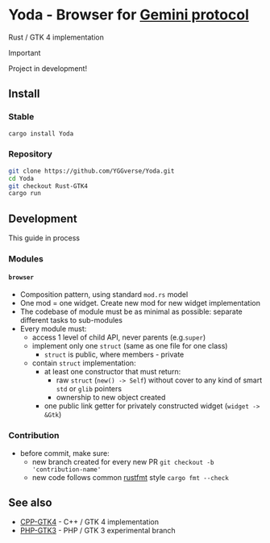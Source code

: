 # Yoda - Browser for [Gemini protocol](https://geminiprotocol.net)

Rust / GTK 4 implementation

> [!IMPORTANT]
> Project in development!
>

## Install

### Stable

``` bash
cargo install Yoda
```

### Repository

``` bash
git clone https://github.com/YGGverse/Yoda.git
cd Yoda
git checkout Rust-GTK4
cargo run
```

## Development

This guide in process

### Modules

#### `browser`

* Composition pattern, using standard `mod.rs` model
* One mod = one widget. Create new mod for new widget implementation
* The codebase of module must be as minimal as possible: separate different tasks to sub-modules
* Every module must:
  * access 1 level of child API, never parents (e.g.`super`)
  * implement only one `struct` (same as one file for one class)
    * `struct` is public, where members - private
  * contain `struct` implementation:
    * at least one constructor that must return:
      * raw `struct` (`new() -> Self`) without cover to any kind of smart `std` or `glib` pointers
      * ownership to new object created
    * one public link getter for privately constructed widget (`widget -> &Gtk`)

### Contribution

* before commit, make sure:
  * new branch created for every new PR `git checkout -b 'contribution-name'`
  * new code follows common [rustfmt](https://rust-lang.github.io/rustfmt/) style `cargo fmt --check`

## See also

* [CPP-GTK4](https://github.com/YGGverse/Yoda/tree/CPP-GTK4) - C++ / GTK 4 implementation
* [PHP-GTK3](https://github.com/YGGverse/Yoda/tree/PHP-GTK3) - PHP / GTK 3 experimental branch